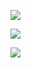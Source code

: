 

<!--
**Amlike-Tz/Amlike-Tz** is a ✨ _special_ ✨ repository because its `README.md` (this file) appears on your GitHub profile.

Here are some ideas to get you started:

- 🔭 I’m currently working on ...
- 🌱 I’m currently learning ...
- 👯 I’m looking to collaborate on ...
- 🤔 I’m looking for help with ...
- 💬 Ask me about ...
- 📫 How to reach me: ...
- 😄 Pronouns: ...
- ⚡ Fun fact: ...
-->

![](https://img.shields.io/badge/-cplusplus-e34f26?logo=html5&logoColor=fff)

![](https://github-readme-stats.vercel.app/api?username=Amlike-Tz&count_private=true&show_icons=true&theme=radical)

![](https://github-readme-stats.vercel.app/api/top-langs/?username=Amlike-Tz&show_icons=true&theme=radical)

